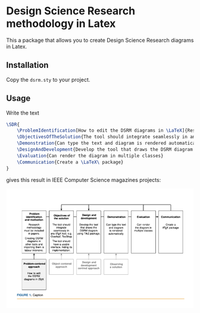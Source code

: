 # Design Science Research methodology in Latex

This a package that allows you to create Design Science Research diagrams in Latex.

## Installation

Copy the `dsrm.sty` to your project.

## Usage

Write the text

```latex
\SDR{
    \ProblemIdentification[How to edit the DSRM diagrams in \LaTeX]{Research methodology must be included in papers.\\\vspace{8pt}Creating DSRM diagrams in other tools and importing them is labour intensive.}
    \ObjectivesOfTheSolution{The tool should integrate seamlessly in any \LaTeX\ tool, e.g. Overleaf, TexShop\\\vspace{8pt}The tool should have a usable interface, hiding its implementation.}
    \Demonstration{Can type the text and diagram is rendered automatically}
    \DesignAndDevelopment{Develop the tool that draws the DSRM diagram using TikZ package.}
    \Evaluation{Can render the diagram in multiple classes}
    \Communication{Create a \LaTeX\ package}
}
```

gives this result in IEEE Computer Science magazines projects:

![result](assets/result.png)
